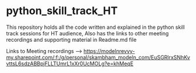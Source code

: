 # python_skill_track_HT
This repository holds all the code written and explained in the python skill track sessions for HT audience, Also has the links to other meeting recordings and supporting material in Readme.md file


Links to Meeting recordings --> https://modelnrevvy-my.sharepoint.com/:f:/g/personal/skambham_modeln_com/EuSGRlrxSNhKvvttsL6sdzABBpjFLLTUmrL1xXr0UcMOLg?e=khMeqE
